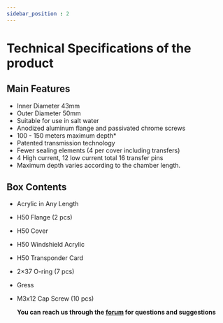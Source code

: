 ```yaml
---
sidebar_position : 2
---
```


# Technical Specifications of the product

## Main Features

- Inner Diameter 43mm
- Outer Diameter 50mm
- Suitable for use in salt water
- Anodized aluminum flange and passivated chrome screws
- 100 - 150 meters maximum depth*
- Patented transmission technology
- Fewer sealing elements (4 per cover including transfers)
- 4 High current, 12 low current total 16 transfer pins
- Maximum depth varies according to the chamber length.

## Box Contents

- Acrylic in Any Length
- H50 Flange (2 pcs)
- H50 Cover
- H50 Windshield Acrylic
- H50 Transponder Card
- 2×37 O-ring (7 pcs)
- Gress
- M3x12 Cap Screw (10 pcs)
  
  **You can reach us through the [forum](https://forum.degzrobotics.com/) for questions and suggestions**